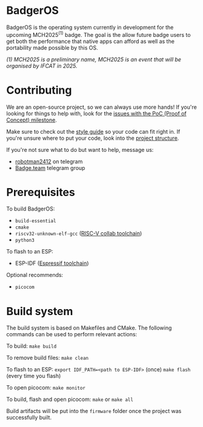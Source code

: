 # BadgerOS

BadgerOS is the operating system currently in development for the upcoming MCH2025<sup>(1)</sup> badge.
The goal is the allow future badge users to get both the performance that native apps can afford as well as the portability made possible by this OS.

_(1) MCH2025 is a preliminary name, MCH2025 is an event that will be organised by IFCAT in 2025._



# Contributing

We are an open-source project, so we can always use more hands!
If you're looking for things to help with, look for the [issues with the PoC (Proof of Concept) milestone](https://github.com/badgeteam/BadgerOS/issues/33).

Make sure to check out the [style guide](docs/styleguide.md) so your code can fit right in.
If you're unsure where to put your code, look into the [project structure](docs/project-structure.md).

If you're not sure what to do but want to help, message us:
- [robotman2412](https://t.me/robotman2412) on telegram
- [Badge.team](https://t.me/+StQpEWyhnb96Y88p) telegram group



# Prerequisites

To build BadgerOS:

- `build-essential`
- `cmake`
- `riscv32-unknown-elf-gcc` ([RISC-V collab toolchain](https://github.com/riscv-collab/riscv-gnu-toolchain))
- `python3`

To flash to an ESP:

- ESP-IDF ([Espressif toolchain](https://docs.espressif.com/projects/esp-idf/en/latest/esp32/get-started/#installation))

Optional recommends:

- `picocom`



# Build system

The build system is based on Makefiles and CMake.
The following commands can be used to perform relevant actions:

To build: `make build`

To remove build files: `make clean`

To flash to an ESP: `export IDF_PATH=<path to ESP-IDF>` (once) `make flash` (every time you flash)

To open picocom: `make monitor`

To build, flash and open picocom: `make` or `make all`

Build artifacts will be put into the `firmware` folder once the project was successfully built.
